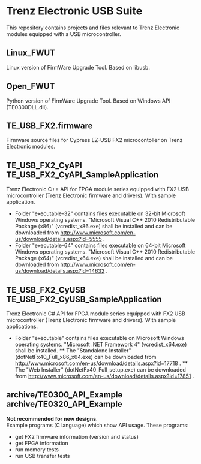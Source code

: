 ﻿# Trenz Electronic USB Suite
This repository contains projects and files relevant to Trenz Electronic modules equipped with a USB microcontroller.

## Linux_FWUT
Linux version of FirmWare Upgrade Tool. Based on libusb.

## Open_FWUT
Python version of FirmWare Upgrade Tool. Based on Windows API (TE0300DLL.dll).

## TE_USB_FX2.firmware
Firmware source files for Cypress EZ-USB FX2 microcontoller on Trenz Electronic modules.

## TE_USB_FX2_CyAPI<br />TE_USB_FX2_CyAPI_SampleApplication
Trenz Electronic C++ API for FPGA module series equipped with FX2 USB microcontroller (Trenz Electronic firmware and drivers).
 With sample application.
* Folder "executable-32" contains files executable on 32-bit Microsoft Windows operating systems. "Microsoft Visual C++ 2010 Redistributable Package (x86)" (vcredist_x86.exe) shall be installed and can be downloaded from http://www.microsoft.com/en-us/download/details.aspx?id=5555 .
* Folder "executable-64" contains files executable on 64-bit Microsoft Windows operating systems. "Microsoft Visual C++ 2010 Redistributable Package (x64)" (vcredist_x64.exe) shall be installed and can be downloaded from http://www.microsoft.com/en-us/download/details.aspx?id=14632 .

## TE_USB_FX2_CyUSB<br />TE_USB_FX2_CyUSB_SampleApplication
Trenz Electronic C#  API for FPGA module series equipped with FX2 USB microcontroller (Trenz Electronic firmware and drivers).
 With sample applications.
* Folder "executable" contains files executable on Microsoft Windows operating systems. "Microsoft .NET Framework 4" (vcredist_x64.exe) shall be installed.
** The "Standalone Installer" (dotNetFx40_Full_x86_x64.exe) can be downloaded from http://www.microsoft.com/en-us/download/details.aspx?id=17718 .
** The "Web Installer" (dotNetFx40_Full_setup.exe) can be downloaded from http://www.microsoft.com/en-us/download/details.aspx?id=17851 .

## archive/TE0300_API_Example<br />archive/TE0320_API_Example
**Not recommended for new designs**.<br />
Example programs (C language) which show API usage. These programs:
* get FX2 firmware information (version and status)
* get FPGA information
* run memory tests
* run USB transfer tests
